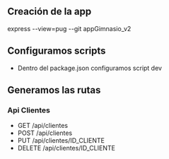 ## Creación de la app

express --view=pug --git appGimnasio_v2

## Configuramos scripts

- Dentro del package.json configuramos script dev

## Generamos las rutas

### Api Clientes

- GET /api/clientes
- POST /api/clientes
- PUT /api/clientes/ID_CLIENTE
- DELETE /api/clientes/ID_CLIENTE
